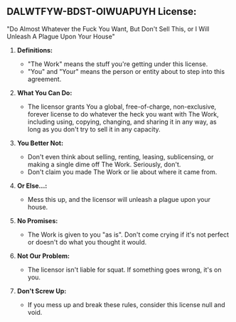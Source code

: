## DALWTFYW-BDST-OIWUAPUYH License:
"Do Almost Whatever the Fuck You Want, But Don't Sell This, or I Will Unleash A Plague Upon Your House"

1. **Definitions:**
   - "The Work" means the stuff you're getting under this license.
   - "You" and "Your" means the person or entity about to step into this agreement.

2. **What You Can Do:**
   - The licensor grants You a global, free-of-charge, non-exclusive, forever license to do whatever the heck you want with The Work, including using, copying, changing, and sharing it in any way, as long as you don't try to sell it in any capacity.

3. **You Better Not:**
   - Don't even think about selling, renting, leasing, sublicensing, or making a single dime off The Work. Seriously, don't.
   - Don't claim you made The Work or lie about where it came from.

4. **Or Else...:**
   - Mess this up, and the licensor will unleash a plague upon your house.

5. **No Promises:**
   - The Work is given to you "as is". Don't come crying if it's not perfect or doesn't do what you thought it would.

6. **Not Our Problem:**
   - The licensor isn't liable for squat. If something goes wrong, it's on you.

7. **Don't Screw Up:**
   - If you mess up and break these rules, consider this license null and void.
